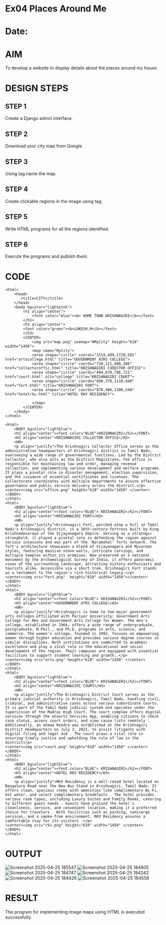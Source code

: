 # Ex04 Places Around Me
# Date:
# AIM
To develop a website to display details about the places around my house.

# DESIGN STEPS
## STEP 1
Create a Django admin interface.

## STEP 2
Download your city map from Google.

## STEP 3
Using <map> tag name the map.

## STEP 4
Create clickable regions in the image using <area> tag.

## STEP 5
Write HTML programs for all the regions identified.

## STEP 6
Execute the programs and publish them.

# CODE
```
<html>
    <head>
       <title>CITY</title>
    </head>
    <body bgcolor="lightpink">
        <h1 align="center">
            <font color="blue"><b> HOME TOWN KRISHNAGIRI</b></font>
        </h1>
        <h3 align="center">
        <font color="green"><b>LOKESH.M</b></font>
        </h3>
        <CENTER>
            <img src="map.png" usemap="#MyCity" height="610" width="1450">
            <map name="MyCity">
            <area shape="circle" coords="1519,489,1728,581" href="artscollege.html" title="GOVERNMENT ATRS COLLEGE">
            <area shape="circle" coords="710,121,888,186" href="collectoroffic.html" title="KRISHNAGIRI COOECTOR OFFICE">
            <area shape="circle" coords="494,670,796,721" href="court.html" alt="college" title="KRISHNAGIRI COURT">
            <area shape="circle" coords="890,378,1110,440" href="fort.html" title="KRISHNAGIRI FORT">
            <area shape="circle" coords="870,486,1106,540" href="hotelrkv.html" title="HOTEL RKV RESIDENCY">
    
            </map>
        </CENTER>
    </body>
</html>

<html>
    <BODY bgcolor="lightblue">
    <h2 align="center"><font color="BLUE">KRISHNAGIRI</h2></FONT>
    <H3 align="center">KRISHNAGIRI COLLECTOR OFFICE</H3>
    <HR>
    <p align="justify">​The Krishnagiri Collector Office serves as the administrative headquarters of Krishnagiri district in Tamil Nadu, overseeing a wide range of governmental functions. Led by the District Collector, who also acts as the District Magistrate, the office is responsible for maintaining law and order, managing revenue collection, and implementing various development and welfare programs. It plays a pivotal role in disaster management, election supervision, and the issuance of essential certificates and licenses. The Collectorate coordinates with multiple departments to ensure effective governance and public service delivery across the district.</p>
<center><img src="office.png" height="610" width="1450" </center>
</BODY>
</html>
<html>
    <BODY bgcolor="lightblue">
    <h2 align="center"><font color="BLUE"> KRISHNAGIRI</h2></FONT>
    <H3 align="center">KRISHNAGIRI FORT</H3>
    <HR>
    <p align="justify">​Krishnagiri Fort, perched atop a hill in Tamil Nadu's Krishnagiri district, is a 16th-century fortress built by King Krishnadevaraya of the Vijayanagara Empire. Serving as a strategic stronghold, it played a pivotal role in defending the region against various invasions and was part of the 'Baramahal' forts network. The fort's architecture showcases a blend of Vijayanagara and Mysorean styles, featuring massive stone walls, intricate carvings, and multiple temples within its premises. Now preserved as a national monument by the Archaeological Survey of India, it offers panoramic views of the surrounding landscape, attracting history enthusiasts and tourists alike. Accessible via a short trek, Krishnagiri Fort stands as a testament to the region's rich historical legacy.</p>
<center><img src="fort.png"  height="610" width="1450"></center>
</BODY>
</html>
<html>
    <BODY bgcolor="lightblue">
    <h2 align="center"><font color="BLUE"> KRISHNAGIRI</h2></FONT>
    <H3 align="center">GOVERNMENT ATRS COLLEGE</H3>
    <HR>
    <p align="justify">Krishnagiri is home to two major government arts colleges affiliated with Periyar University: Government Arts College for Men and Government Arts College for Women. The men's college, established in 1964, offers a wide range of undergraduate, postgraduate, M.Phil., and Ph.D. programs in arts, science, and commerce. The women's college, founded in 1992, focuses on empowering women through higher education and provides various degree courses in similar disciplines. Both institutions are committed to academic excellence and play a vital role in the educational and social development of the region. Their campuses are equipped with essential facilities to support student learning and growth..</p>
<center><img src="arts.png" height="610" width="1450" </center>
</BODY>
</html>
<html>
    <BODY bgcolor="lightblue">
    <h2 align="center"><font color="BLUE"> KRISHNAGIRI</h2></FONT>
    <H3 align="center">KRISHNAGIRI COURT</H3>
    <HR>
    <p align="justify">​The Krishnagiri District Court serves as the primary judicial authority in Krishnagiri, Tamil Nadu, handling civil, criminal, and administrative cases across various subordinate courts. It is part of the Tamil Nadu judicial system and operates under the supervision of the Madras High Court. The court complex offers digital services through the eCourts Services App, enabling citizens to check case status, access court orders, and view cause lists remotely . Additionally, an eSewa Kendra was established at the Krishnagiri District Headquarters on July 3, 2021, to assist litigants with digital filing and legal aid . The court plays a vital role in ensuring timely justice and upholding the rule of law in the district</p>
<center><img src="court.png" height="610" width="1450" </center>
</BODY>
</html>
<html>
    <BODY bgcolor="lightblue">
    <h2 align="center"><font color="BLUE"> KRISHNAGIRI</h2></FONT>
    <H3 align="center">HOTEL RKV RESIDENCY</H3>
    <HR>
    <p align="justify">RKV Residency is a well-rated hotel located on Bangalore Road near the New Bus Stand in Krishnagiri, Tamil Nadu. It offers clean, spacious rooms with amenities like complimentary Wi-Fi, hot water, and select complimentary breakfasts . The hotel provides various room types, including Luxury Suites and Family Rooms, catering to different guest needs . Guests have praised the hotel's cleanliness, service, and convenient location, making it a preferred choice for travelers . With facilities such as parking, concierge services, and a smoke-free environment, RKV Residency ensures a comfortable stay for its visitors .</p>
<center><img src="rkv.png" height="610" width="1450" </center>
</BODY>
</html>
```
# OUTPUT
![Screenshot 2025-04-25 185547](https://github.com/user-attachments/assets/f15a70a7-699b-47b9-ae9f-c680374cf7b8)
![Screenshot 2025-04-25 184905](https://github.com/user-attachments/assets/cfdbddc5-569a-4cf7-ac33-2dff3f316237)
![Screenshot 2025-04-25 184747](https://github.com/user-attachments/assets/343a9e46-ed45-4aa2-9a2b-f67c565b8c4d)
![Screenshot 2025-04-25 184242](https://github.com/user-attachments/assets/7d21de2d-905f-462a-8857-67c1e871f5e0)
![Screenshot 2025-04-25 184426](https://github.com/user-attachments/assets/d990420f-6591-42db-b00b-dce20c50a870)
![Screenshot 2025-04-25 184558](https://github.com/user-attachments/assets/6b76f37e-ef9f-4a34-8e8a-d85f20f8b567)
# RESULT
The program for implementing image maps using HTML is executed successfully.
